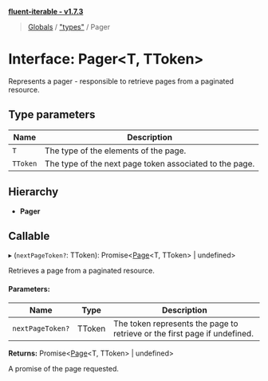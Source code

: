 **[fluent-iterable - v1.7.3](../README.md)**

> [Globals](../README.md) / ["types"](../modules/_types_.md) / Pager

# Interface: Pager\<T, TToken>

Represents a pager - responsible to retrieve pages from a paginated resource.

## Type parameters

Name | Description |
------ | ------ |
`T` | The type of the elements of the page. |
`TToken` | The type of the next page token associated to the page.  |

## Hierarchy

* **Pager**

## Callable

▸ (`nextPageToken?`: TToken): Promise\<[Page](_types_.page.md)\<T, TToken> \| undefined>

Retrieves a page from a paginated resource.

#### Parameters:

Name | Type | Description |
------ | ------ | ------ |
`nextPageToken?` | TToken | The token represents the page to retrieve or the first page if undefined. |

**Returns:** Promise\<[Page](_types_.page.md)\<T, TToken> \| undefined>

A promise of the page requested.

